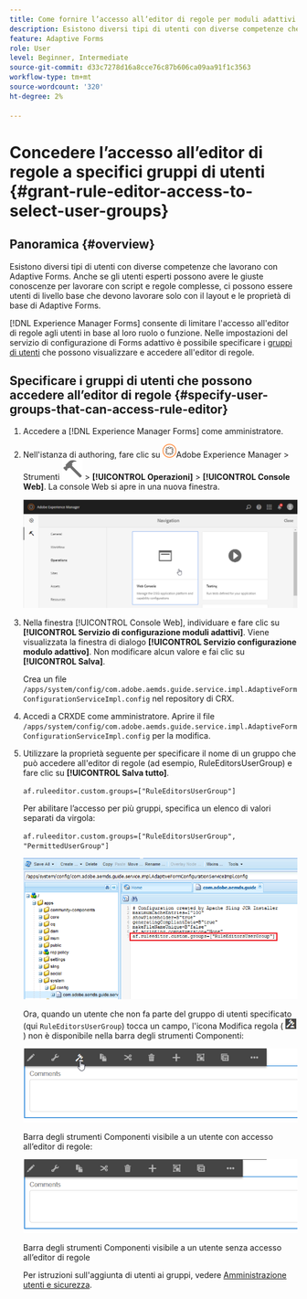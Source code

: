 ```yaml
---
title: Come fornire l’accesso all’editor di regole per moduli adattivi di AEM per selezionare i gruppi di utenti?
description: Esistono diversi tipi di utenti con diverse competenze che lavorano con Adaptive Forms. Scopri come limitare l’accesso all’editor di regole agli utenti in base al loro ruolo o funzione.
feature: Adaptive Forms
role: User
level: Beginner, Intermediate
source-git-commit: d33c7278d16a8cce76c87b606ca09aa91f1c3563
workflow-type: tm+mt
source-wordcount: '320'
ht-degree: 2%

---
```



# Concedere l’accesso all’editor di regole a specifici gruppi di utenti {#grant-rule-editor-access-to-select-user-groups}

## Panoramica {#overview}

Esistono diversi tipi di utenti con diverse competenze che lavorano con Adaptive Forms. Anche se gli utenti esperti possono avere le giuste conoscenze per lavorare con script e regole complesse, ci possono essere utenti di livello base che devono lavorare solo con il layout e le proprietà di base di Adaptive Forms.

[!DNL Experience Manager Forms] consente di limitare l&#39;accesso all&#39;editor di regole agli utenti in base al loro ruolo o funzione. Nelle impostazioni del servizio di configurazione di Forms adattivo è possibile specificare i [gruppi di utenti](forms-groups-privileges-tasks.md) che possono visualizzare e accedere all&#39;editor di regole.

## Specificare i gruppi di utenti che possono accedere all’editor di regole {#specify-user-groups-that-can-access-rule-editor}

1. Accedere a [!DNL Experience Manager Forms] come amministratore.
1. Nell&#39;istanza di authoring, fare clic su ![Adobe Experience Manager](assets/adobeexperiencemanager.png)Adobe Experience Manager > Strumenti ![martello](assets/hammer-icon.svg) > **[!UICONTROL Operazioni]** > **[!UICONTROL Console Web]**. La console Web si apre in una nuova finestra.

   ![1-2](assets/1-2.png)

1. Nella finestra [!UICONTROL Console Web], individuare e fare clic su **[!UICONTROL Servizio di configurazione moduli adattivi]**. Viene visualizzata la finestra di dialogo **[!UICONTROL Servizio configurazione modulo adattivo]**. Non modificare alcun valore e fai clic su **[!UICONTROL Salva]**.

   Crea un file `/apps/system/config/com.adobe.aemds.guide.service.impl.AdaptiveFormConfigurationServiceImpl.config` nel repository di CRX.

1. Accedi a CRXDE come amministratore. Aprire il file `/apps/system/config/com.adobe.aemds.guide.service.impl.AdaptiveFormConfigurationServiceImpl.config` per la modifica.
1. Utilizzare la proprietà seguente per specificare il nome di un gruppo che può accedere all&#39;editor di regole (ad esempio, RuleEditorsUserGroup) e fare clic su **[!UICONTROL Salva tutto]**.

   `af.ruleeditor.custom.groups=["RuleEditorsUserGroup"]`

   Per abilitare l’accesso per più gruppi, specifica un elenco di valori separati da virgola:

   `af.ruleeditor.custom.groups=["RuleEditorsUserGroup", "PermittedUserGroup"]`

   ![Crea utente](assets/create_user_new.png)

   Ora, quando un utente che non fa parte del gruppo di utenti specificato (qui    `RuleEditorsUserGroup`) tocca un campo, l&#39;icona Modifica regola ( ![edit-rules1](assets/edit-rules1.png)) non è disponibile nella barra degli strumenti Componenti:

   ![componentstoolbarwithre](assets/componentstoolbarwithre.png)

   Barra degli strumenti Componenti visibile a un utente con accesso all’editor di regole:

   ![componentstoolbarwithoutre](assets/componentstoolbarwithoutre.png)

   Barra degli strumenti Componenti visibile a un utente senza accesso all’editor di regole

   Per istruzioni sull&#39;aggiunta di utenti ai gruppi, vedere [Amministrazione utenti e sicurezza](https://experienceleague.adobe.com/docs/experience-manager-65/administering/security/security.html).

